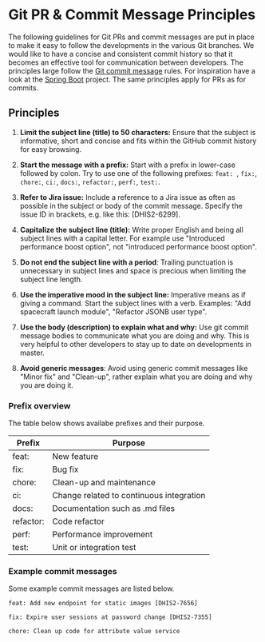 # Git PR & Commit Message Principles

The following guidelines for Git PRs and commit messages are put in place to make it easy to follow the developments in the various Git branches. We would like to have a concise and consistent commit history so that it becomes an effective tool for communication between developers. The principles large follow the [Git commit message](https://chris.beams.io/posts/git-commit/) rules. For inspiration have a look at the [Spring Boot](https://github.com/spring-projects/spring-boot/commits/master) project. The same principles apply for PRs as for commits.


## Principles

1. **Limit the subject line (title) to 50 characters:** Ensure that the subject is informative, short and concise and fits within the GitHub commit history for easy browsing.

2. **Start the message with a prefix:** Start with a prefix in lower-case followed by colon. Try to use one of the following prefixes: `feat: `, `fix:`, `chore:`, `ci:`, `docs:`, `refactor:`, `perf:`, `test:`.

3. **Refer to Jira issue:** Include a reference to a Jira issue as often as possible in the subject or body of the commit message. Specify the issue ID in brackets, e.g. like this: [DHIS2-6299].

3. **Capitalize the subject line (title):** Write proper English and being all subject lines with a capital letter. For example use "Introduced performance boost option", not "introduced performance boost option".

4. **Do not end the subject line with a period**: Trailing punctuation is unnecessary in subject lines and space is precious when limiting the subject line length.

5. **Use the imperative mood in the subject line:** Imperative means as if giving a command. Start the subject lines with a verb. Examples: "Add spacecraft launch module", "Refactor JSONB user type".

6. **Use the body (description) to explain what and why:** Use git commit message bodies to communicate what you are doing and why. This is very helpful to other developers to stay up to date on developments in master.

7. **Avoid generic messages**: Avoid using generic commit messages like "Minor fix" and "Clean-up", rather explain what you are doing and why you are doing it.

### Prefix overview

The table below shows availabe prefixes and their purpose.

Prefix | Purpose
--- | ---
feat: | New feature
fix: | Bug fix
chore: | Clean-up and maintenance
ci: | Change related to continuous integration
docs: | Documentation such as .md files
refactor: | Code refactor
perf: | Performance improvement
test: | Unit or integration test

### Example commit messages

Some example commit messages are listed below.

    feat: Add new endpoint for static images [DHIS2-7656]

    fix: Expire user sessions at password change [DHIS2-7355]

    chore: Clean up code for attribute value service